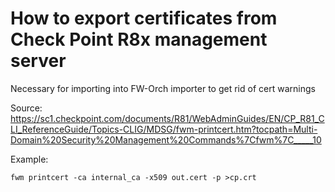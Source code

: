 # How to export certificates from Check Point R8x management server

Necessary for importing into FW-Orch importer to get rid of cert warnings

Source: https://sc1.checkpoint.com/documents/R81/WebAdminGuides/EN/CP_R81_CLI_ReferenceGuide/Topics-CLIG/MDSG/fwm-printcert.htm?tocpath=Multi-Domain%20Security%20Management%20Commands%7Cfwm%7C_____10


Example:

    fwm printcert -ca internal_ca -x509 out.cert -p >cp.crt